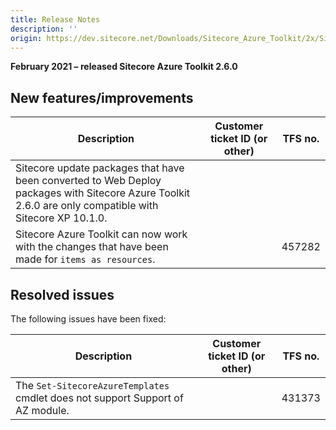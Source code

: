 ```yaml
---
title: Release Notes
description: ''
origin: https://dev.sitecore.net/Downloads/Sitecore_Azure_Toolkit/2x/Sitecore_Azure_Toolkit_260/Release_Notes
---
```


**February 2021 – released Sitecore Azure Toolkit 2.6.0**

## New features/improvements

 | Description | Customer ticket ID (or other) | TFS no. |
 | --- | --- | --- |
 | ​​​​​​​​​​Sitecore update packages that have been converted to Web Deploy packages with Sitecore Azure Toolkit 2.6.0 are only compatible with Sitecore XP 10.1.0. |  |  |
 | ​​​​​​​​​​Sitecore Azure Toolkit can now work with the changes that have been made for `items as resources`. |  | 457282 |

## Resolved issues

The following issues have been fixed:

 | Description | Customer ticket ID (or other) | TFS no. |
 | --- | --- | --- |
 | ​​​​​​​​​​The `Set-SitecoreAzureTemplates` cmdlet does not support Support of AZ module. |  | 431373 |